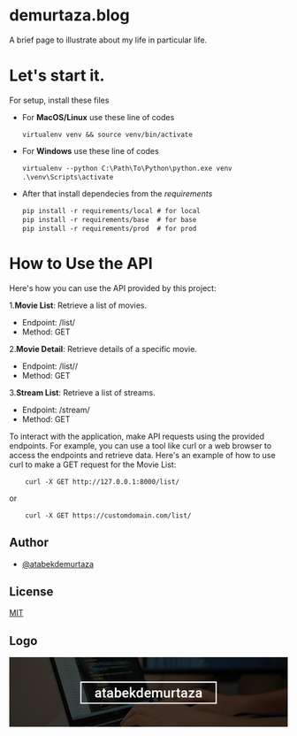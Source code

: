 
# demurtaza.blog

A brief page to illustrate about my life in particular life.

# Let's start it.

For setup, install these files

*   For **MacOS/Linux** use these line of codes

        virtualenv venv && source venv/bin/activate

*   For **Windows** use these line of codes

        virtualenv --python C:\Path\To\Python\python.exe venv
        .\venv\Scripts\activate

*   After that install dependecies from the *requirements*

        pip install -r requirements/local # for local
        pip install -r requirements/base  # for base
        pip install -r requirements/prod  # for prod


# How to Use the API
Here's how you can use the API provided by this project:

1.**Movie List**: Retrieve a list of movies.

* Endpoint: /list/
* Method: GET

2.**Movie Detail**: Retrieve details of a specific movie.

* Endpoint: /list/<lookup>/
* Method: GET

3.**Stream List**: Retrieve a list of streams.

* Endpoint: /stream/
* Method: GET

To interact with the application, make API requests using the provided endpoints. For example, you can use a tool like curl or a web browser to access the endpoints and retrieve data. Here's an example of how to use curl to make a GET request for the Movie List:

        curl -X GET http://127.0.0.1:8000/list/

or 

        curl -X GET https://customdomain.com/list/

## Author

- [@atabekdemurtaza](https://www.github.com/atabekdemurtaza)


## License

[MIT](LICENSE)



## Logo
![Logo](atabekdemurtaza.jpg)

